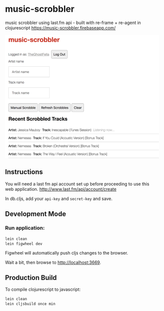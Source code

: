 # music-scrobbler
music scrobbler using last.fm api - built with re-frame + re-agent in clojurescript
https://music-scrobbler.firebaseapp.com/

![assets/README-77dbd.png](assets/README-77dbd.png)


## Instructions
You will need a last fm api account set up before proceeding to use this web application.
http://www.last.fm/api/account/create

In db.cljs, add your `api-key` and `secret-key` and save.


## Development Mode

### Run application:

```
lein clean
lein figwheel dev
```

Figwheel will automatically push cljs changes to the browser.

Wait a bit, then browse to [http://localhost:3669](http://localhost:3669).

## Production Build


To compile clojurescript to javascript:

```
lein clean
lein cljsbuild once min
```

